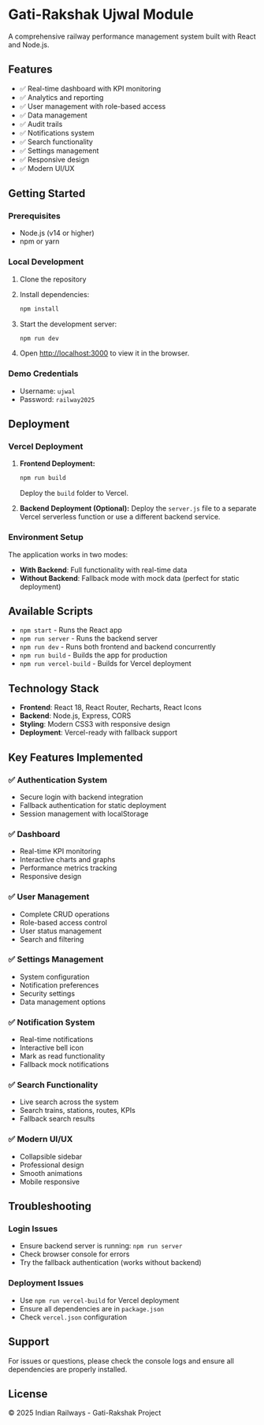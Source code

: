 # Gati-Rakshak Ujwal Module

A comprehensive railway performance management system built with React and Node.js.

## Features

- ✅ Real-time dashboard with KPI monitoring
- ✅ Analytics and reporting
- ✅ User management with role-based access
- ✅ Data management
- ✅ Audit trails
- ✅ Notifications system
- ✅ Search functionality
- ✅ Settings management
- ✅ Responsive design
- ✅ Modern UI/UX

## Getting Started

### Prerequisites

- Node.js (v14 or higher)
- npm or yarn

### Local Development

1. Clone the repository
2. Install dependencies:
   ```bash
   npm install
   ```

3. Start the development server:
   ```bash
   npm run dev
   ```

4. Open [http://localhost:3000](http://localhost:3000) to view it in the browser.

### Demo Credentials

- Username: `ujwal`
- Password: `railway2025`

## Deployment

### Vercel Deployment

1. **Frontend Deployment:**
   ```bash
   npm run build
   ```
   Deploy the `build` folder to Vercel.

2. **Backend Deployment (Optional):**
   Deploy the `server.js` file to a separate Vercel serverless function or use a different backend service.

### Environment Setup

The application works in two modes:
- **With Backend**: Full functionality with real-time data
- **Without Backend**: Fallback mode with mock data (perfect for static deployment)

## Available Scripts

- `npm start` - Runs the React app
- `npm run server` - Runs the backend server
- `npm run dev` - Runs both frontend and backend concurrently
- `npm run build` - Builds the app for production
- `npm run vercel-build` - Builds for Vercel deployment

## Technology Stack

- **Frontend**: React 18, React Router, Recharts, React Icons
- **Backend**: Node.js, Express, CORS
- **Styling**: Modern CSS3 with responsive design
- **Deployment**: Vercel-ready with fallback support

## Key Features Implemented

### ✅ Authentication System
- Secure login with backend integration
- Fallback authentication for static deployment
- Session management with localStorage

### ✅ Dashboard
- Real-time KPI monitoring
- Interactive charts and graphs
- Performance metrics tracking
- Responsive design

### ✅ User Management
- Complete CRUD operations
- Role-based access control
- User status management
- Search and filtering

### ✅ Settings Management
- System configuration
- Notification preferences
- Security settings
- Data management options

### ✅ Notification System
- Real-time notifications
- Interactive bell icon
- Mark as read functionality
- Fallback mock notifications

### ✅ Search Functionality
- Live search across the system
- Search trains, stations, routes, KPIs
- Fallback search results

### ✅ Modern UI/UX
- Collapsible sidebar
- Professional design
- Smooth animations
- Mobile responsive

## Troubleshooting

### Login Issues
- Ensure backend server is running: `npm run server`
- Check browser console for errors
- Try the fallback authentication (works without backend)

### Deployment Issues
- Use `npm run vercel-build` for Vercel deployment
- Ensure all dependencies are in `package.json`
- Check `vercel.json` configuration

## Support

For issues or questions, please check the console logs and ensure all dependencies are properly installed.

## License

© 2025 Indian Railways - Gati-Rakshak Project